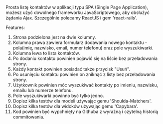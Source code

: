 Prosta listę kontaktów w aplikacji typu SPA (Single Page Application), możesz użyć dowolnego frameworku JavaScriptowego, aby obsłużyć żądania Ajax. Szczególnie polecamy ReactJS i gem 'react-rails'.

Features:
1. Strona podzielona jest na dwie kolumny.
2. Kolumna prawa zawiera formularz dodawania nowego kontaktu - pola(imię, nazwisko, email, numer telefonu) oraz pole wyszukiwarki.
3. Kolumna lewa to lista kontaktów.
4. Po dodaniu kontaktu powinien pojawić się na liście bez przeładowania strony.
5. Każdy kontakt powinien posiadać także przycisk "Usuń".
6. Po usunięciu kontaktu powinien on zniknąć z listy bez przeładowania strony.
7. Użytkownik powinien móc wyszukiwać kontakty po imieniu, nazwisku, emailu lub numerze telefonu.
8. Pole wyszukiwarki powinno być tylko jedno.
9. Dopisz kilka testów dla modeli używając gemu 'Shoulda-Matchers'.
10. Dopisz kilka testów dla widoków używając gemu 'Capybara'.
11. Kod powinien być wypchnięty na Githuba z wyraźną i czytelną historią commitowania.
